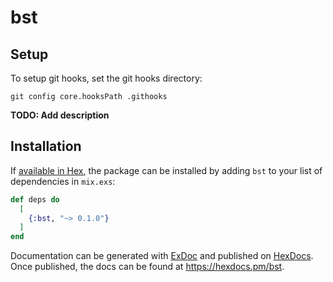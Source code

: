 # bst



## Setup
To setup git hooks, set the git hooks directory:
```shell
git config core.hooksPath .githooks
```



**TODO: Add description**

## Installation

If [available in Hex](https://hex.pm/docs/publish), the package can be installed
by adding `bst` to your list of dependencies in `mix.exs`:

```elixir
def deps do
  [
    {:bst, "~> 0.1.0"}
  ]
end
```

Documentation can be generated with [ExDoc](https://github.com/elixir-lang/ex_doc)
and published on [HexDocs](https://hexdocs.pm). Once published, the docs can
be found at <https://hexdocs.pm/bst>.

